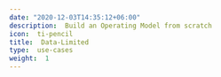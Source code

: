 ```yaml
--- 
date: "2020-12-03T14:35:12+06:00" 
description:  Build an Operating Model from scratch 
icon:  ti-pencil 
title:  Data-Limited 
type:  use-cases 
weight:  1 
--- 
```


